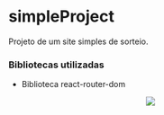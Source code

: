 # simpleProject

Projeto de um site simples de sorteio.

### Bibliotecas utilizadas

- Biblioteca react-router-dom

<p align="center">
<img src="http://img.shields.io/static/v1?label=STATUS&message=EM%20DESENVOLVIMENTO&color=GREEN&style=for-the-badge"/>
</p>